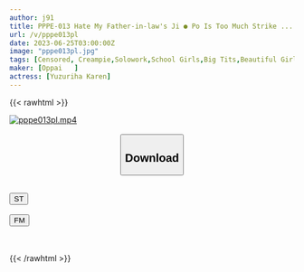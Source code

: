```yaml
---
author: j91
title: PPPE-013 Hate My Father-in-law's Ji ● Po Is Too Much Strike ... Even Though It Was Cummed Out In A Short Time, It Seems Like Begging For An Extension And Greedy Each Other, Another Cum Shot Sexual Intercourse Karen Yuzuriha
url: /v/pppe013pl
date: 2023-06-25T03:00:00Z
image: "pppe013pl.jpg"
tags: [Censored, Creampie,Solowork,School Girls,Big Tits,Beautiful Girl	]
maker: [Oppai   ]
actress: [Yuzuriha Karen]
---
```



{{< rawhtml >}}

<div class="video" data-videoid="3x7d3Z1vWViA9D">
    <a href="javascript:;">
        <img src="/v/pppe013pl/pppe013pl.jpg" width="WIDTH" height="HEIGHT" alt="pppe013pl.mp4" loading="lazy">
    </a>
</div>

<script type="text/javascript" src="https://j91.asia/asset/on-demand-st.js"></script>

<br>
  <link rel="stylesheet" href="https://j91.asia/asset/bs5.css">
  
  <center>
  <button class="btn btn-primary" type="button" data-bs-toggle="collapse" data-bs-target=".multi-collapse" aria-expanded="false" aria-controls="multiCollapseExample1 multiCollapseExample2"><h2>Download</h2></button></center>
</p>
<div class="row">
  <div class="col">
    <div class="collapse multi-collapse" id="multiCollapseExample1">
      <div class="card card-body">
	      	      <br>
<div class="buttons">  
<a href="https://streamtape.to/v/3x7d3Z1vWViA9D" target="_blank"><button class="btn-hover color-3"><i class="fa fa-download"></i> ST</button></a></div>
    </div>
  </div>
</div>
  <div class="col">
    <div class="collapse multi-collapse" id="multiCollapseExample2">
      <div class="card card-body">
	      <br>
<div class="buttons">
    <a href="https://filemoon.sx/d/0yrdch7u95bx" target="_blank"><button class="btn-hover color-8"><i class="fa fa-download"></i> FM</button></a></div>
<br><br>
      </div>
    </div>
  </div>
</div>

{{< /rawhtml >}}